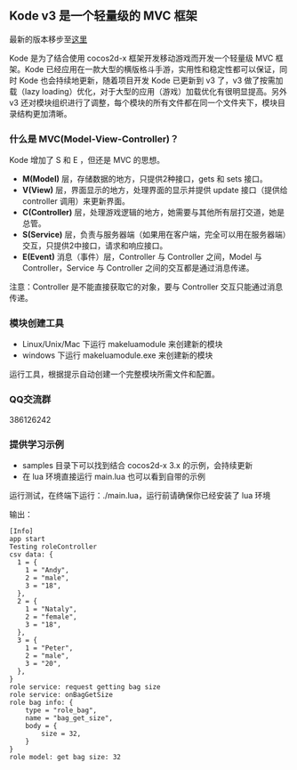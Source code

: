 ## Kode v3 是一个轻量级的 MVC 框架 ##

最新的版本移步至[这里](https://github.com/andycai/yi)

Kode 是为了结合使用 cocos2d-x 框架开发移动游戏而开发一个轻量级 MVC 框架。Kode 已经应用在一款大型的横版格斗手游，实用性和稳定性都可以保证，同时 Kode 也会持续地更新，随着项目开发 Kode 已更新到 v3 了，v3 做了按需加载（lazy loading）优化，对于大型的应用（游戏）加载优化有很明显提高。另外 v3 还对模块组织进行了调整，每个模块的所有文件都在同一个文件夹下，模块目录结构更加清晰。

### 什么是 MVC(Model-View-Controller)？ ###

Kode 增加了 S 和 E ，但还是 MVC 的思想。

- **M(Model)** 层，存储数据的地方，只提供2种接口，gets 和 sets 接口。
- **V(View)** 层，界面显示的地方，处理界面的显示并提供 update 接口（提供给 controller 调用）来更新界面。
- **C(Controller)** 层，处理游戏逻辑的地方，她需要与其他所有层打交道，她是总管。
- **S(Service)** 层，负责与服务器端（如果用在客户端，完全可以用在服务器端）交互，只提供2中接口，请求和响应接口。
- **E(Event)** 消息（事件）层，Controller 与 Controller 之间，Model 与 Controller，Service 与 Controller 之间的交互都是通过消息传递。

注意：Controller 是不能直接获取它的对象，要与 Controller 交互只能通过消息传递。

### 模块创建工具 ###

- Linux/Unix/Mac 下运行 makeluamodule 来创建新的模块
- windows 下运行 makeluamodule.exe 来创建新的模块

运行工具，根据提示自动创建一个完整模块所需文件和配置。

### QQ交流群 ###

386126242

### 提供学习示例 ###

- samples 目录下可以找到结合 cocos2d-x 3.x 的示例，会持续更新
- 在 lua 环境直接运行 main.lua 也可以看到自带的示例

运行测试，在终端下运行：./main.lua，运行前请确保你已经安装了 lua 环境

输出：

	[Info]
	app start
	Testing roleController
	csv data: {
	  1 = {
	    1 = "Andy",
	    2 = "male",
	    3 = "18",
	  },
	  2 = {
	    1 = "Nataly",
	    2 = "female",
	    3 = "18",
	  },
	  3 = {
	    1 = "Peter",
	    2 = "male",
	    3 = "20",
	  },
	}
	role service: request getting bag size
	role service: onBagGetSize
	role bag info: {
		type = "role_bag",
		name = "bag_get_size",
		body = {
			size = 32,
		}
	}
	role model: get bag size: 32
